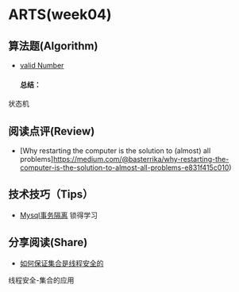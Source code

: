 ARTS(week04)
=====

## 算法题(Algorithm)
* [valid Number](https://github.com/puppe7/ARTS/blob/master/LeetCode/ValidNumber.java)


  ####  总结：
 状态机
## 阅读点评(Review)
 * [Why restarting the computer is the solution to (almost) all problems]https://medium.com/@basterrika/why-restarting-the-computer-is-the-solution-to-almost-all-problems-e831f415c010) 
 

## 技术技巧（Tips）
* [Mysql事务隔离](https://time.geekbang.org/column/article/70562)
锁得学习
  
  
## 分享阅读(Share)
* [如何保证集合是线程安全的](https://time.geekbang.org/column/article/70562)
  
线程安全-集合的应用
